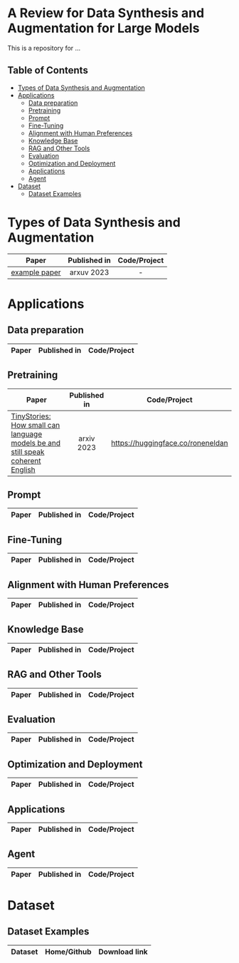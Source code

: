 # A Review for Data Synthesis and Augmentation for Large Models

This is a repository for ...


## Table of Contents
* [Types of Data Synthesis and Augmentation](#types-of-data-synthesis-and-augmentation)
* [Applications](#applications)
  * [Data preparation](#data-preparation)
  * [Pretraining](#pretraining)
  * [Prompt](#prompt)
  * [Fine-Tuning](#fine-tuning)
  * [Alignment with Human Preferences](#alignment-with-human-preferences)
  * [Knowledge Base](#knowledge-base)
  * [RAG and Other Tools](#rag-and-other-tools)
  * [Evaluation](#evaluation)
  * [Optimization and Deployment](#optimization-and-deployment)
  * [Applications](#applications-1)
  * [Agent](#agent)
* [Dataset](#dataset)
  * [Dataset Examples](#dataset-examples)

# Types of Data Synthesis and Augmentation
| Paper                                             |  Published in | Code/Project|                                  
|---------------------------------------------------|:-------------:|:------------:|
[example paper](https://arxiv.org/abs/...)|arxuv 2023|-|

# Applications
## Data preparation
| Paper                                             |  Published in | Code/Project|                                  
|---------------------------------------------------|:-------------:|:------------:|

## Pretraining
| Paper                                             |  Published in | Code/Project|                                  
|---------------------------------------------------|:-------------:|:------------:|
[TinyStories: How small can language models be and still speak coherent English](https://arxiv.org/abs/2305.07759)|arxiv 2023|https://huggingface.co/roneneldan|

## Prompt
| Paper                                             |  Published in | Code/Project|                                  
|---------------------------------------------------|:-------------:|:------------:|


## Fine-Tuning
| Paper                                             |  Published in | Code/Project|                                  
|---------------------------------------------------|:-------------:|:------------:|


## Alignment with Human Preferences
| Paper                                             |  Published in | Code/Project|                                  
|---------------------------------------------------|:-------------:|:------------:|


## Knowledge Base
| Paper                                             |  Published in | Code/Project|                                  
|---------------------------------------------------|:-------------:|:------------:|


 
## RAG and Other Tools
| Paper                                             |  Published in | Code/Project|                                  
|---------------------------------------------------|:-------------:|:------------:|


## Evaluation
| Paper                                             |  Published in | Code/Project|                                  
|---------------------------------------------------|:-------------:|:------------:|


## Optimization and Deployment
| Paper                                             |  Published in | Code/Project|                                  
|---------------------------------------------------|:-------------:|:------------:|


## Applications
| Paper                                             |  Published in | Code/Project|                                  
|---------------------------------------------------|:-------------:|:------------:|



## Agent
| Paper                                             |  Published in | Code/Project|                                  
|---------------------------------------------------|:-------------:|:------------:|


# Dataset
## Dataset Examples
| Dataset                                            |  Home/Github | Download link|                                  
|---------------------------------------------------|:-------------:|:------------:|
